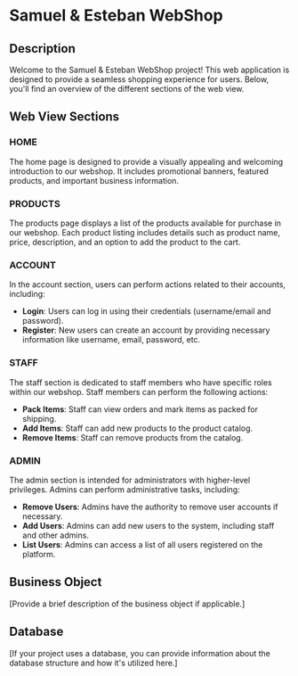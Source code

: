 # Samuel & Esteban WebShop

## Description
Welcome to the Samuel & Esteban WebShop project! This web application is designed to provide a seamless shopping experience for users. Below, you'll find an overview of the different sections of the web view.

## Web View Sections

### HOME
The home page is designed to provide a visually appealing and welcoming introduction to our webshop. It includes promotional banners, featured products, and important business information.

### PRODUCTS
The products page displays a list of the products available for purchase in our webshop. Each product listing includes details such as product name, price, description, and an option to add the product to the cart.

### ACCOUNT
In the account section, users can perform actions related to their accounts, including:
- **Login**: Users can log in using their credentials (username/email and password).
- **Register**: New users can create an account by providing necessary information like username, email, password, etc.

### STAFF
The staff section is dedicated to staff members who have specific roles within our webshop. Staff members can perform the following actions:
- **Pack Items**: Staff can view orders and mark items as packed for shipping.
- **Add Items**: Staff can add new products to the product catalog.
- **Remove Items**: Staff can remove products from the catalog.

### ADMIN
The admin section is intended for administrators with higher-level privileges. Admins can perform administrative tasks, including:
- **Remove Users**: Admins have the authority to remove user accounts if necessary.
- **Add Users**: Admins can add new users to the system, including staff and other admins.
- **List Users**: Admins can access a list of all users registered on the platform.

## Business Object
[Provide a brief description of the business object if applicable.]

## Database
[If your project uses a database, you can provide information about the database structure and how it's utilized here.]

